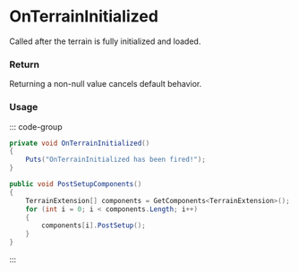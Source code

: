 <Badge type="danger" text="Carbon Compatible"/><Badge type="warning" text="Oxide Compatible"/>
# OnTerrainInitialized
Called after the terrain is fully initialized and loaded.
### Return
Returning a non-null value cancels default behavior.

### Usage
::: code-group
```csharp [Example]
private void OnTerrainInitialized()
{
	Puts("OnTerrainInitialized has been fired!");
}
```
```csharp [Source — Assembly-CSharp @ TerrainMeta]
public void PostSetupComponents()
{
	TerrainExtension[] components = GetComponents<TerrainExtension>();
	for (int i = 0; i < components.Length; i++)
	{
		components[i].PostSetup();
	}
}

```
:::
